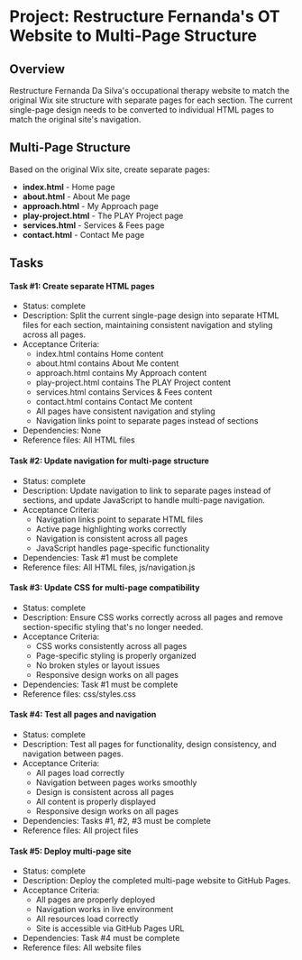 # Project: Restructure Fernanda's OT Website to Multi-Page Structure

## Overview

Restructure Fernanda Da Silva's occupational therapy website to match the original Wix site structure with separate pages for each section. The current single-page design needs to be converted to individual HTML pages to match the original site's navigation.

## Multi-Page Structure

Based on the original Wix site, create separate pages:
- **index.html** - Home page
- **about.html** - About Me page  
- **approach.html** - My Approach page
- **play-project.html** - The PLAY Project page
- **services.html** - Services & Fees page
- **contact.html** - Contact Me page

## Tasks

#### Task #1: Create separate HTML pages

- Status: complete
- Description: Split the current single-page design into separate HTML files for each section, maintaining consistent navigation and styling across all pages.
- Acceptance Criteria:
  - index.html contains Home content
  - about.html contains About Me content
  - approach.html contains My Approach content
  - play-project.html contains The PLAY Project content
  - services.html contains Services & Fees content
  - contact.html contains Contact Me content
  - All pages have consistent navigation and styling
  - Navigation links point to separate pages instead of sections
- Dependencies: None
- Reference files: All HTML files

#### Task #2: Update navigation for multi-page structure

- Status: complete
- Description: Update navigation to link to separate pages instead of sections, and update JavaScript to handle multi-page navigation.
- Acceptance Criteria:
  - Navigation links point to separate HTML files
  - Active page highlighting works correctly
  - Navigation is consistent across all pages
  - JavaScript handles page-specific functionality
- Dependencies: Task #1 must be complete
- Reference files: All HTML files, js/navigation.js

#### Task #3: Update CSS for multi-page compatibility

- Status: complete
- Description: Ensure CSS works correctly across all pages and remove section-specific styling that's no longer needed.
- Acceptance Criteria:
  - CSS works consistently across all pages
  - Page-specific styling is properly organized
  - No broken styles or layout issues
  - Responsive design works on all pages
- Dependencies: Task #1 must be complete
- Reference files: css/styles.css

#### Task #4: Test all pages and navigation

- Status: complete
- Description: Test all pages for functionality, design consistency, and navigation between pages.
- Acceptance Criteria:
  - All pages load correctly
  - Navigation between pages works smoothly
  - Design is consistent across all pages
  - All content is properly displayed
  - Responsive design works on all pages
- Dependencies: Tasks #1, #2, #3 must be complete
- Reference files: All project files

#### Task #5: Deploy multi-page site

- Status: complete
- Description: Deploy the completed multi-page website to GitHub Pages.
- Acceptance Criteria:
  - All pages are properly deployed
  - Navigation works in live environment
  - All resources load correctly
  - Site is accessible via GitHub Pages URL
- Dependencies: Task #4 must be complete
- Reference files: All website files 